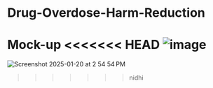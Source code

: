 # Drug-Overdose-Harm-Reduction

Mock-up
<<<<<<< HEAD
![image](https://github.com/user-attachments/assets/926b3af8-254a-4e4c-8d88-b2052482d902)
=======
![Screenshot 2025-01-20 at 2 54 54 PM](https://github.com/user-attachments/assets/76d5ca3b-53dc-4439-8b4a-10c9e30a4d90)
>>>>>>> nidhi

